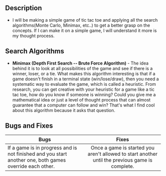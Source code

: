 ## Description 
- I will be making a simple game of tic tac toe and applying all the search algorithms(Monte Carlo, Minimax, etc..) to get a better grasp on the concepts. If I can make it on a simple game, I will understand it more is my thought process.

## Search Algorithms

- **Minimax (Depth First Search -- Brute Force Algorithm)** - The idea behind it is to look at all possibilities of the game and see if there is a winner, loser, or a tie. What makes this algorithm interesting is that if a game doesn't finish in a terminal state (win/lose/draw), then you need a systematic way to evaluate the game, which is called a heuristic. From research, you can get creative with your heuristic for a game like a tic tac toe, how do you know if someone is winning? Could you give me a mathematical idea or just a level of thought process that can almost guarantee that a computer can follow and win? That's what I find cool about this algorithm because it asks that question.

## Bugs and Fixes

| Bugs        | Fixes           
| ------------- |:-------------:|
| If a game is in progress and is not finished and you start another one, both games override each other.| Once a game is started you aren't allowed to start another until the previous game is complete.|
